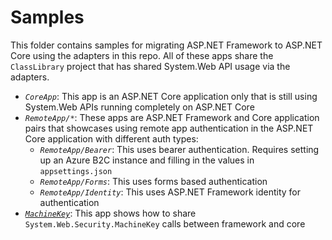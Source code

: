 # Samples

This folder contains samples for migrating ASP.NET Framework to ASP.NET Core using the adapters in this repo. All of these apps share the `ClassLibrary` project that has shared System.Web API usage via the adapters.

- *`CoreApp`*: This app is an ASP.NET Core application only that is still using System.Web APIs running completely on ASP.NET Core
- *`RemoteApp/*`*: These apps are ASP.NET Framework and Core application pairs that showcases using remote app authentication in the ASP.NET Core application with different auth types:
  - *`RemoteApp/Bearer`*: This uses bearer authentication. Requires setting up an Azure B2C instance and filling in the values in `appsettings.json`
  - *`RemoteApp/Forms`*: This uses forms based authentication
  - *`RemoteApp/Identity`*: This uses ASP.NET Framework identity for authentication
- *[`MachineKey`](MachineKey/README.md)*: This app shows how to share `System.Web.Security.MachineKey` calls between framework and core
